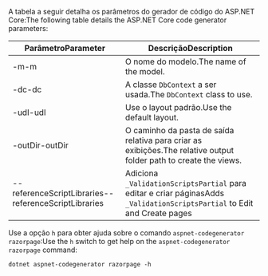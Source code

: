 <span data-ttu-id="6448f-101">A tabela a seguir detalha os parâmetros do gerador de código do ASP.NET Core:</span><span class="sxs-lookup"><span data-stu-id="6448f-101">The following table details the ASP.NET Core code generator parameters:</span></span>

| <span data-ttu-id="6448f-102">Parâmetro</span><span class="sxs-lookup"><span data-stu-id="6448f-102">Parameter</span></span>               | <span data-ttu-id="6448f-103">Descrição</span><span class="sxs-lookup"><span data-stu-id="6448f-103">Description</span></span>|
| ----------------- | ------------ |
| <span data-ttu-id="6448f-104">-m</span><span class="sxs-lookup"><span data-stu-id="6448f-104">-m</span></span>  | <span data-ttu-id="6448f-105">O nome do modelo.</span><span class="sxs-lookup"><span data-stu-id="6448f-105">The name of the model.</span></span> |
| <span data-ttu-id="6448f-106">-dc</span><span class="sxs-lookup"><span data-stu-id="6448f-106">-dc</span></span>  | <span data-ttu-id="6448f-107">A classe `DbContext` a ser usada.</span><span class="sxs-lookup"><span data-stu-id="6448f-107">The `DbContext` class to use.</span></span> |
| <span data-ttu-id="6448f-108">-udl</span><span class="sxs-lookup"><span data-stu-id="6448f-108">-udl</span></span> | <span data-ttu-id="6448f-109">Use o layout padrão.</span><span class="sxs-lookup"><span data-stu-id="6448f-109">Use the default layout.</span></span> |
| <span data-ttu-id="6448f-110">-outDir</span><span class="sxs-lookup"><span data-stu-id="6448f-110">-outDir</span></span> | <span data-ttu-id="6448f-111">O caminho da pasta de saída relativa para criar as exibições.</span><span class="sxs-lookup"><span data-stu-id="6448f-111">The relative output folder path to create the views.</span></span> |
| <span data-ttu-id="6448f-112">--referenceScriptLibraries</span><span class="sxs-lookup"><span data-stu-id="6448f-112">--referenceScriptLibraries</span></span> | <span data-ttu-id="6448f-113">Adiciona `_ValidationScriptsPartial` para editar e criar páginas</span><span class="sxs-lookup"><span data-stu-id="6448f-113">Adds `_ValidationScriptsPartial` to Edit and Create pages</span></span> |

<span data-ttu-id="6448f-114">Use a opção `h` para obter ajuda sobre o comando `aspnet-codegenerator razorpage`:</span><span class="sxs-lookup"><span data-stu-id="6448f-114">Use the `h` switch to get help on the `aspnet-codegenerator razorpage` command:</span></span>

```console
dotnet aspnet-codegenerator razorpage -h
```
